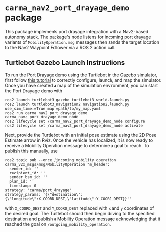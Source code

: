 # `carma_nav2_port_drayage_demo` package

This package implements port drayage integration with a Nav2-based autonomy stack. The package's node listens for
incoming port drayage variants of `MobilityOperation.msg` messages then sends the target location to the Nav2 Waypoint
Follower via a ROS 2 action call.

## Turtlebot Gazebo Launch Instructions

To run the Port Drayage demo using the Turtlebot in the Gazebo simulator, first follow [this tutorial](https://roboticsbackend.com/ros2-nav2-tutorial/)
to correctly configure, launch, and map the simulator. Once you have created a map of the simulation environment, you can start the Port Drayage demo with

```
ros2 launch turtlebot3_gazebo turtlebot3_world.launch.py
ros2 launch turtlebot3_navigation2 navigation2.launch.py use_sim_time:=True map:=path/to/my_map.yaml
ros2 run carma_nav2_port_drayage_demo carma_nav2_port_drayage_demo_node
ros2 lifecycle set /carma_nav2_port_drayage_demo_node configure
ros2 lifecycle set /carma_nav2_port_drayage_demo_node activate
```

Next, provide the Turtlebot with an initial pose estimate using the 2D Pose Estimate arrow in Rviz. Once the vehicle has localized, it is now ready to
receive a Mobility Operation message to determine a goal to reach. To publish this manually, use

```
ros2 topic pub --once /incoming_mobility_operation carma_v2x_msgs/msg/MobilityOperation "m_header:
  sender_id: ''
  recipient_id: ''
  sender_bsm_id: ''
  plan_id: ''
  timestamp: 0
strategy: 'carma/port_drayage'
strategy_params: '{\"destination\":{\"longitude\":X_COORD_DEST,\"latitude\":Y_COORD_DEST}}'"
```

with `X_COORD_DEST` and `Y_COORD_DEST` replaced with `x` and `y` coordinates of the desired goal. The Turtlebot should then begin driving to the specified
destination and publish a Mobility Operation message acknowledging that it reached the goal on `/outgoing_mobility_operation`.
